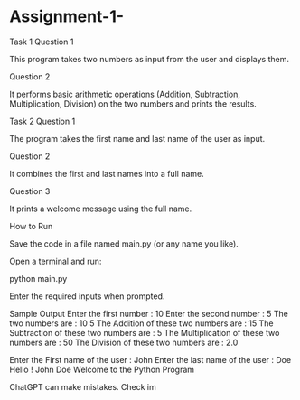 # Assignment-1-
Task 1
Question 1

This program takes two numbers as input from the user and displays them.

Question 2

It performs basic arithmetic operations (Addition, Subtraction, Multiplication, Division) on the two numbers and prints the results.

Task 2
Question 1

The program takes the first name and last name of the user as input.

Question 2

It combines the first and last names into a full name.

Question 3

It prints a welcome message using the full name.

How to Run

Save the code in a file named main.py (or any name you like).

Open a terminal and run:

python main.py


Enter the required inputs when prompted.

Sample Output
Enter the first number : 10
Enter the second number : 5
The two numbers are :  10 5
The Addition of these two numbers are : 15
The Subtraction of these two numbers are : 5
The Multiplication of these two numbers are : 50
The Division of these two numbers are : 2.0

Enter the First name of the user : John
Enter the last name of the user : Doe
Hello ! John Doe Welcome to the Python Program


ChatGPT can make mistakes. Check im
